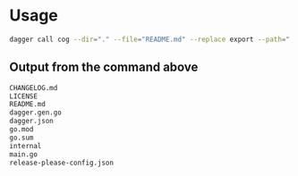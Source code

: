 # Usage

```sh
dagger call cog --dir="." --file="README.md" --replace export --path="."
```

## Output from the command above

<!-- [[[cog
import subprocess

output = subprocess.check_output(['ls']).decode('utf-8')

cog.out(f"```sh\n{output}```")
]]] -->
```sh
CHANGELOG.md
LICENSE
README.md
dagger.gen.go
dagger.json
go.mod
go.sum
internal
main.go
release-please-config.json
```
<!-- [[[end]]] -->
